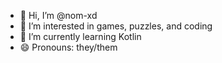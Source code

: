 - 👋 Hi, I’m @nom-xd
- 👀 I’m interested in games, puzzles, and coding
- 🌱 I’m currently learning Kotlin
- 😄 Pronouns: they/them

<!---
nom-xd/nom-xd is a ✨ special ✨ repository because its `README.md` (this file) appears on your GitHub profile.
You can click the Preview link to take a look at your changes.
--->
